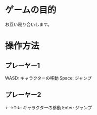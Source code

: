 # ゲームの目的
お互い殴り合いします。

# 操作方法
## プレーヤー1
WASD: キャラクターの移動
Space: ジャンプ

## プレーヤー2
←→↑↓: キャラクターの移動
Enter: ジャンプ